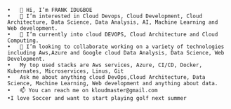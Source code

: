 	•	👋 Hi, I’m FRANK IDUGBOE
	•	👀 I’m interested in Cloud Devops, Cloud Development, Cloud Architecture, Data Science, Data Analysis, AI, Machine Learning and Web development.
	•	🌱 I’m currently into cloud DEVOPS, Cloud Architecture and Cloud Computing.
	•	💞️ I’m looking to collaborate working on a variety of technologies including Aws,Azure and Google cloud Data Analysis, Data Science, Web Development.
	•	My top used stacks are Aws services, Azure, CI/CD, Docker, Kubernates, Microservices, Linus, Git
	•	Ask me about anything cloud DevOps,Cloud Architecture, Data Science, Machine Learning, Web development and anything about data.
	•	📫 You can reach me on kloudmaster@gmail.com
	•I love Soccer and want to start playing golf next summer
